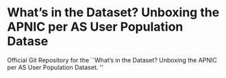 # What’s in the Dataset? Unboxing the APNIC per AS User Population Datase
Official Git Repository for the  ``What’s in the Dataset? Unboxing the APNIC per AS User Population Dataset. ''

